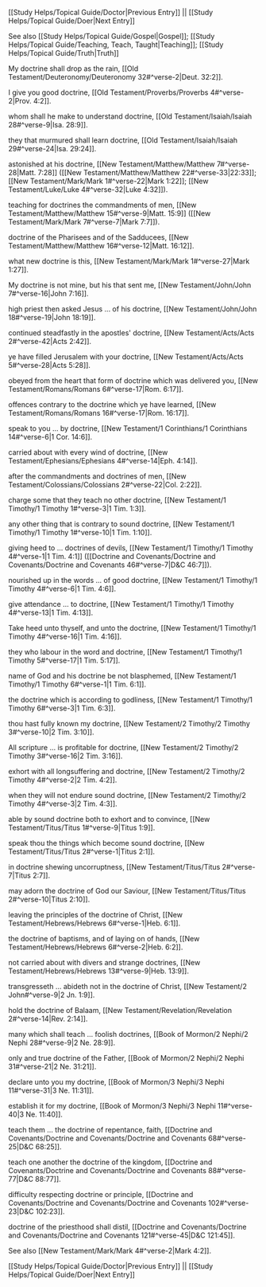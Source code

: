 [[Study Helps/Topical Guide/Doctor|Previous Entry]]  ||  [[Study Helps/Topical Guide/Doer|Next Entry]]

 See also [[Study Helps/Topical Guide/Gospel|Gospel]]; [[Study Helps/Topical Guide/Teaching, Teach, Taught|Teaching]]; [[Study Helps/Topical Guide/Truth|Truth]]

 My doctrine shall drop as the rain, [[Old Testament/Deuteronomy/Deuteronomy 32#^verse-2|Deut. 32:2]].

 I give you good doctrine, [[Old Testament/Proverbs/Proverbs 4#^verse-2|Prov. 4:2]].

 whom shall he make to understand doctrine, [[Old Testament/Isaiah/Isaiah 28#^verse-9|Isa. 28:9]].

 they that murmured shall learn doctrine, [[Old Testament/Isaiah/Isaiah 29#^verse-24|Isa. 29:24]].

 astonished at his doctrine, [[New Testament/Matthew/Matthew 7#^verse-28|Matt. 7:28]] ([[New Testament/Matthew/Matthew 22#^verse-33|22:33]]; [[New Testament/Mark/Mark 1#^verse-22|Mark 1:22]]; [[New Testament/Luke/Luke 4#^verse-32|Luke 4:32]]).

 teaching for doctrines the commandments of men, [[New Testament/Matthew/Matthew 15#^verse-9|Matt. 15:9]] ([[New Testament/Mark/Mark 7#^verse-7|Mark 7:7]]).

 doctrine of the Pharisees and of the Sadducees, [[New Testament/Matthew/Matthew 16#^verse-12|Matt. 16:12]].

 what new doctrine is this, [[New Testament/Mark/Mark 1#^verse-27|Mark 1:27]].

 My doctrine is not mine, but his that sent me, [[New Testament/John/John 7#^verse-16|John 7:16]].

 high priest then asked Jesus ... of his doctrine, [[New Testament/John/John 18#^verse-19|John 18:19]].

 continued steadfastly in the apostles' doctrine, [[New Testament/Acts/Acts 2#^verse-42|Acts 2:42]].

 ye have filled Jerusalem with your doctrine, [[New Testament/Acts/Acts 5#^verse-28|Acts 5:28]].

 obeyed from the heart that form of doctrine which was delivered you, [[New Testament/Romans/Romans 6#^verse-17|Rom. 6:17]].

 offences contrary to the doctrine which ye have learned, [[New Testament/Romans/Romans 16#^verse-17|Rom. 16:17]].

 speak to you ... by doctrine, [[New Testament/1 Corinthians/1 Corinthians 14#^verse-6|1 Cor. 14:6]].

 carried about with every wind of doctrine, [[New Testament/Ephesians/Ephesians 4#^verse-14|Eph. 4:14]].

 after the commandments and doctrines of men, [[New Testament/Colossians/Colossians 2#^verse-22|Col. 2:22]].

 charge some that they teach no other doctrine, [[New Testament/1 Timothy/1 Timothy 1#^verse-3|1 Tim. 1:3]].

 any other thing that is contrary to sound doctrine, [[New Testament/1 Timothy/1 Timothy 1#^verse-10|1 Tim. 1:10]].

 giving heed to ... doctrines of devils, [[New Testament/1 Timothy/1 Timothy 4#^verse-1|1 Tim. 4:1]] ([[Doctrine and Covenants/Doctrine and Covenants/Doctrine and Covenants 46#^verse-7|D&C 46:7]]).

 nourished up in the words ... of good doctrine, [[New Testament/1 Timothy/1 Timothy 4#^verse-6|1 Tim. 4:6]].

 give attendance ... to doctrine, [[New Testament/1 Timothy/1 Timothy 4#^verse-13|1 Tim. 4:13]].

 Take heed unto thyself, and unto the doctrine, [[New Testament/1 Timothy/1 Timothy 4#^verse-16|1 Tim. 4:16]].

 they who labour in the word and doctrine, [[New Testament/1 Timothy/1 Timothy 5#^verse-17|1 Tim. 5:17]].

 name of God and his doctrine be not blasphemed, [[New Testament/1 Timothy/1 Timothy 6#^verse-1|1 Tim. 6:1]].

 the doctrine which is according to godliness, [[New Testament/1 Timothy/1 Timothy 6#^verse-3|1 Tim. 6:3]].

 thou hast fully known my doctrine, [[New Testament/2 Timothy/2 Timothy 3#^verse-10|2 Tim. 3:10]].

 All scripture ... is profitable for doctrine, [[New Testament/2 Timothy/2 Timothy 3#^verse-16|2 Tim. 3:16]].

 exhort with all longsuffering and doctrine, [[New Testament/2 Timothy/2 Timothy 4#^verse-2|2 Tim. 4:2]].

 when they will not endure sound doctrine, [[New Testament/2 Timothy/2 Timothy 4#^verse-3|2 Tim. 4:3]].

 able by sound doctrine both to exhort and to convince, [[New Testament/Titus/Titus 1#^verse-9|Titus 1:9]].

 speak thou the things which become sound doctrine, [[New Testament/Titus/Titus 2#^verse-1|Titus 2:1]].

 in doctrine shewing uncorruptness, [[New Testament/Titus/Titus 2#^verse-7|Titus 2:7]].

 may adorn the doctrine of God our Saviour, [[New Testament/Titus/Titus 2#^verse-10|Titus 2:10]].

 leaving the principles of the doctrine of Christ, [[New Testament/Hebrews/Hebrews 6#^verse-1|Heb. 6:1]].

 the doctrine of baptisms, and of laying on of hands, [[New Testament/Hebrews/Hebrews 6#^verse-2|Heb. 6:2]].

 not carried about with divers and strange doctrines, [[New Testament/Hebrews/Hebrews 13#^verse-9|Heb. 13:9]].

 transgresseth ... abideth not in the doctrine of Christ, [[New Testament/2 John#^verse-9|2 Jn. 1:9]].

 hold the doctrine of Balaam, [[New Testament/Revelation/Revelation 2#^verse-14|Rev. 2:14]].

 many which shall teach ... foolish doctrines, [[Book of Mormon/2 Nephi/2 Nephi 28#^verse-9|2 Ne. 28:9]].

 only and true doctrine of the Father, [[Book of Mormon/2 Nephi/2 Nephi 31#^verse-21|2 Ne. 31:21]].

 declare unto you my doctrine, [[Book of Mormon/3 Nephi/3 Nephi 11#^verse-31|3 Ne. 11:31]].

 establish it for my doctrine, [[Book of Mormon/3 Nephi/3 Nephi 11#^verse-40|3 Ne. 11:40]].

 teach them ... the doctrine of repentance, faith, [[Doctrine and Covenants/Doctrine and Covenants/Doctrine and Covenants 68#^verse-25|D&C 68:25]].

 teach one another the doctrine of the kingdom, [[Doctrine and Covenants/Doctrine and Covenants/Doctrine and Covenants 88#^verse-77|D&C 88:77]].

 difficulty respecting doctrine or principle, [[Doctrine and Covenants/Doctrine and Covenants/Doctrine and Covenants 102#^verse-23|D&C 102:23]].

 doctrine of the priesthood shall distil, [[Doctrine and Covenants/Doctrine and Covenants/Doctrine and Covenants 121#^verse-45|D&C 121:45]].

 See also [[New Testament/Mark/Mark 4#^verse-2|Mark 4:2]].

[[Study Helps/Topical Guide/Doctor|Previous Entry]]  ||  [[Study Helps/Topical Guide/Doer|Next Entry]]